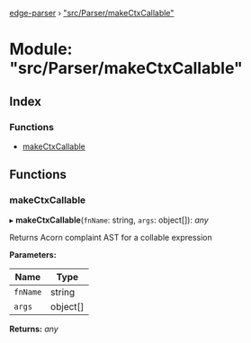 [edge-parser](../README.md) › ["src/Parser/makeCtxCallable"](_src_parser_makectxcallable_.md)

# Module: "src/Parser/makeCtxCallable"

## Index

### Functions

* [makeCtxCallable](_src_parser_makectxcallable_.md#makectxcallable)

## Functions

###  makeCtxCallable

▸ **makeCtxCallable**(`fnName`: string, `args`: object[]): *any*

Returns Acorn complaint AST for a collable expression

**Parameters:**

Name | Type |
------ | ------ |
`fnName` | string |
`args` | object[] |

**Returns:** *any*
